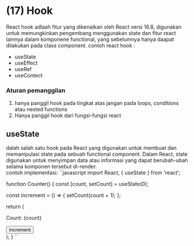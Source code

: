 # (17) Hook #
React hook adlaah fitur yang dikenalkan oleh React versi 16.8, digunakan untuk memungkinkan pengembang menggunakan state dan fitur react lainnya dalam komponene functional, yang sebelumnya hanya daapat dilakukan pada class component. contoh react hook :
- useState
- useEffect
- useRef
- useContect
### Aturan pemanggilan ###
1. hanya panggil hook pada tingkat atas jangan pada loops, conditions atau nested functions
2. Hanya panggil hook dari fungsi-fungsi react

## useState ##
dalah salah satu hook pada React yang digunakan untuk membuat dan memanipulasi state pada sebuah functional component. Dalam React, state digunakan untuk menyimpan data atau informasi yang dapat berubah-ubah selama komponen tersebut di-render. <br>
contoh implementasi:
``javascript
import React, { useState } from 'react';

function Counter() {
  const [count, setCount] = useState(0);

  const increment = () => {
    setCount(count + 1);
  };

  return (
    <div>
      <p>Count: {count}</p>
      <button onClick={increment}>Increment</button>
    </div>
  );
}
``
